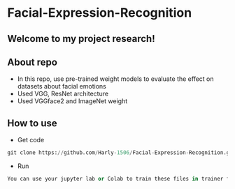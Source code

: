 # Facial-Expression-Recognition
## Welcome to my project research!

## About repo
- In this repo, use pre-trained weight models to evaluate the effect on datasets about facial emotions
- Used VGG, ResNet architecture
- Used VGGface2 and ImageNet weight
## How to use
- Get code
```python
git clone https://github.com/Harly-1506/Facial-Expression-Recognition.git
```
- Run

 ```python
 You can use your jupyter lab or Colab to train these files in trainer folder
 
 ```



